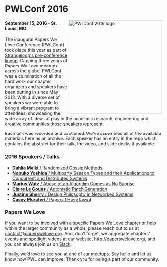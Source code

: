 # PWLConf 2016

<img src="http://images.v25media.com/conf_logo_b.svg" title="PWLConf 2016 logo" align="right" width="300px" height="300px" />

#### September 15, 2016 - St. Louis, MO

The inaugural Papers We Love Conference (PWLConf) took place this year as part of [Strangeloop's pre-conference lineup](http://www.thestrangeloop.com/preconf.html). Capping three years of Papers We Love meetups across the globe, PWLConf was a culmination of all the hard work our chapter organizers and speakers have been putting in since May 2013. With a diverse set of speakers we were able to bring a vibrant program to attendees, showcasing the wide array of ideas at play in the academic research, engineering and creative communities those speakers represent.

Each talk was recorded and captioned. We've assembled all of the available materials here as an archive. Each speaker has an entry in the repo which contains the abstract for their talk, the video, and slide decks if available.

### 2016 Speakers / Talks

- [**Dahlia Malki** / Randomized Gossip Methods](https://github.com/papers-we-love/pwlconf2016/blob/master/speakers/dahlia-malkhi.md)
- [**Nobuko Yoshida** / Multiparty Session Types and their Applications to Concurrent and Distributed Systems](https://github.com/papers-we-love/pwlconf2016/blob/master/speakers/nobuko-yoshida.md)
- [**Marius Watz** / Abuse of an Algorithm Comes as No Suprise](https://github.com/papers-we-love/pwlconf2016/blob/master/speakers/marius-watz.md)
- [**Claire Le Goues** / Automatic Patch Generation](https://github.com/papers-we-love/pwlconf2016/blob/master/speakers/claire-legoues.md)
- [**Justine Sherry** / Design Philosophy in Networked Systems](https://github.com/papers-we-love/pwlconf2016/blob/master/speakers/justine-sherry.md)
- [**Casey Muratori** / Papers I Have Loved](https://github.com/papers-we-love/pwlconf2016/blob/master/speakers/casey-muratori.md)

### Papers We Love

If you want to be involved with a specific Papers We Love chapter or help within the larger community as a whole, please reach out to us at <a href="mailto:contact@paperswelove.org">contact@paperswelove.org</a>. And, don’t forget, we aggregate chapters’ events and spotlight videos at our website, <a href="http://paperswelove.org/">http://paperswelove.org/</a>, and you can always join us on <a href="http://papersweloveslack.herokuapp.com/">Slack</a>.

Finally, we’d love to see you at one of our meetups. Say hello and let us know how PWL can improve. Thank you for being a part of our community.
